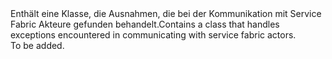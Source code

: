 <Namespace Name="Microsoft.ServiceFabric.Actors.Remoting.Client">
  <Docs>
    <summary><span data-ttu-id="ee8ba-101">Enthält eine Klasse, die Ausnahmen, die bei der Kommunikation mit Service Fabric Akteure gefunden behandelt.</span><span class="sxs-lookup"><span data-stu-id="ee8ba-101">Contains a class that handles exceptions encountered in communicating with service fabric actors.</span></span></summary> 
    <remarks>To be added.</remarks>
  </Docs>
</Namespace>
